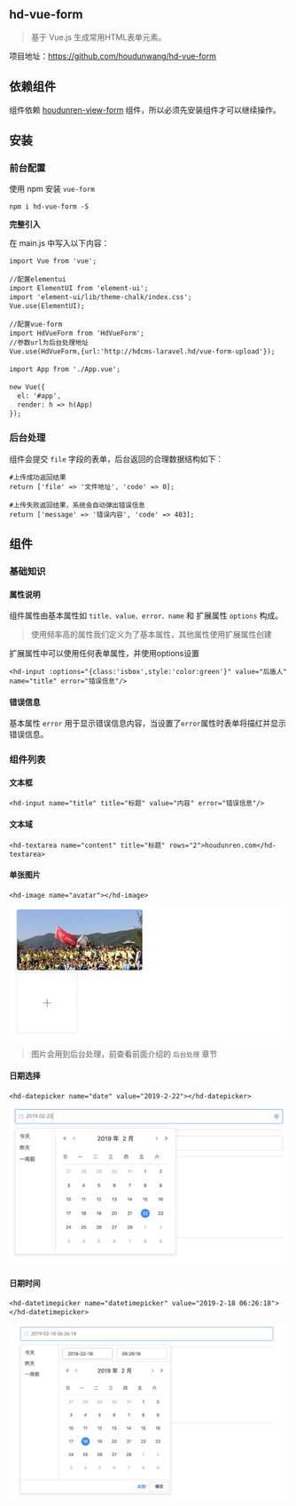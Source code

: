## hd-vue-form

> 基于 Vue.js 生成常用HTML表单元素。

项目地址：https://github.com/houdunwang/hd-vue-form

## 依赖组件

组件依赖 [houdunren-view-form](https://github.com/houdunwang/houdunren-vue-form) 组件，所以必须先安装组件才可以继续操作。

## 安装

### 前台配置
使用 npm 安装 `vue-form`

```
npm i hd-vue-form -S
```

**完整引入**

在 main.js 中写入以下内容：

```
import Vue from 'vue';

//配置elementui
import ElementUI from 'element-ui';
import 'element-ui/lib/theme-chalk/index.css';
Vue.use(ElementUI);

//配置vue-form
import HdVueForm from 'HdVueForm';
//参数url为后台处理地址
Vue.use(HdVueForm,{url:'http://hdcms-laravel.hd/vue-form-upload'});

import App from './App.vue';

new Vue({
  el: '#app',
  render: h => h(App)
});
```

### 后台处理

组件会提交 `file` 字段的表单，后台返回的合理数据结构如下：

```
#上传成功返回结果
return ['file' => '文件地址', 'code' => 0];

#上传失败返回结果，系统会自动弹出错误信息
return ['message' => '错误内容', 'code' => 403];
```

## 组件

### 基础知识

#### 属性说明

组件属性由基本属性如 `title、value、error、name` 和 扩展属性 `options` 构成。

> 使用频率高的属性我们定义为了基本属性，其他属性使用扩展属性创建

扩展属性中可以使用任何表单属性，并使用options设置

```
<hd-input :options="{class:'isbox',style:'color:green'}" value="后盾人" name="title" error="错误信息"/>
```

#### 错误信息

基本属性 `error` 用于显示错误信息内容，当设置了`error`属性时表单将描红并显示错误信息。

### 组件列表

#### 文本框

```
<hd-input name="title" title="标题" value="内容" error="错误信息"/>
```

#### 文本域

```
<hd-textarea name="content" title="标题" rows="2">houdunren.com</hd-textarea>
```

#### 单张图片

```
<hd-image name="avatar"></hd-image>
```

![image-20180701031721248](assets/image-20180701031721248.png)

> 图片会用到后台处理，前查看前面介绍的 `后台处理` 章节

#### 日期选择

```
<hd-datepicker name="date" value="2019-2-22"></hd-datepicker>
```

![image-20180701031305803](assets/image-20180701031305803.png)

#### 日期时间

```
<hd-datetimepicker name="datetimepicker" value="2019-2-18 06:26:18"></hd-datetimepicker>
```

![image-20180701031550934](assets/image-20180701031550934.png)